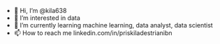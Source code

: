 - 👋 Hi, I’m @kila638
- 👀 I’m interested in data
- 🌱 I’m currently learning machine learning, data analyst, data scientist
- 📫 How to reach me linkedin.com/in/priskiladestrianibn 

<!---
kila638/kila638 is a ✨ special ✨ repository because its `README.md` (this file) appears on your GitHub profile.
You can click the Preview link to take a look at your changes.
--->

